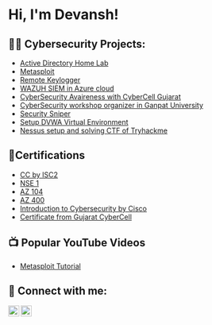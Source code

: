 <h1>Hi, I'm Devansh! </h1>

<h2>👨‍💻 Cybersecurity Projects:</h2>

- [Active Directory Home Lab](https://github.com/PandeyDevansh/ActiveDirectoryLab)
- [Metasploit](https://github.com/PandeyDevansh/Metasploit)
- [Remote Keylogger](https://github.com/PandeyDevansh/ActiveDirectoryLab)
- [WAZUH SIEM in Azure cloud](https://github.com/PandeyDevansh/ActiveDirectoryLab)
- [CyberSecurity Avaireness with CyberCell Gujarat](https://github.com/PandeyDevansh/ActiveDirectoryLab)
- [CyberSecurity workshop organizer in Ganpat University](https://github.com/PandeyDevansh/ActiveDirectoryLab)
- [Security Sniper](https://github.com/PandeyDevansh/ActiveDirectoryLab)
- [Setup DVWA Virtual Environment](https://github.com/PandeyDevansh/ActiveDirectoryLab)
- [Nessus setup and solving CTF of Tryhackme](https://github.com/PandeyDevansh/ActiveDirectoryLab)

<h2>🥇Certifications</h2>

- [CC by ISC2](https://www.linkedin.com/feed/update/urn:li:activity:7105918619158495232/)
- [NSE 1](https://www.linkedin.com/in/devansh-pandey-739310252/details/certifications/)
- [AZ 104](https://www.linkedin.com/in/devansh-pandey-739310252/details/certifications/)
- [AZ 400](https://www.linkedin.com/in/devansh-pandey-739310252/details/certifications/)
- [Introduction to Cybersecurity by Cisco](https://www.linkedin.com/in/devansh-pandey-739310252/details/certifications/)
- [Certificate from Gujarat CyberCell](https://www.linkedin.com/in/devansh-pandey-739310252/details/certifications/)

<h2>📺 Popular YouTube Videos</h2>

- [Metasploit Tutorial](https://www.youtube.com/watch?v=8ZFNiQce4Ds)

<h2> 🤳 Connect with me:</h2>

[<img align="left" alt="DevanshPandey | LinkedIn" width="22px" src="https://cdn.jsdelivr.net/npm/simple-icons@v3/icons/linkedin.svg" />][linkedin]
[<img align="left" alt="DevanshPandey | Instagram" width="22px" src="https://cdn.jsdelivr.net/npm/simple-icons@v3/icons/instagram.svg" />][instagram]

[instagram]: https://instagram.com/ansh__21._?igshid=NzZlODBkYWE4Ng==
[linkedin]: https://www.linkedin.com/in/devansh-pandey-739310252/


